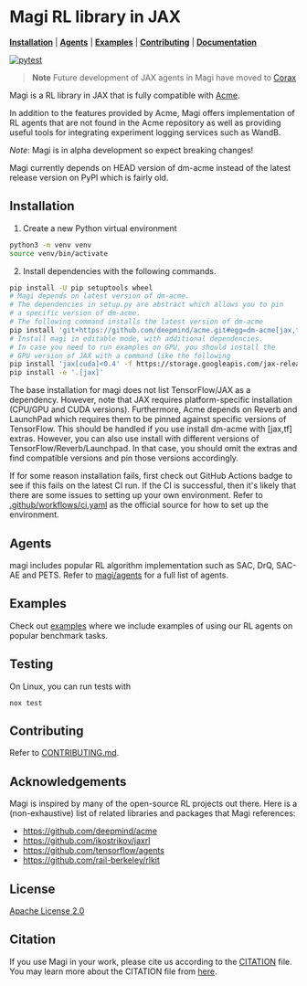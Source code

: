 # Magi RL library in JAX

**[Installation](#installation)** |
**[Agents](./magi/agents)** |
**[Examples](./magi/examples)** |
**[Contributing](./CONTRIBUTING.md)** |
**[Documentation](./docs)**


[![pytest](https://github.com/ethanluoyc/magi/actions/workflows/ci.yaml/badge.svg?branch=develop)](https://github.com/ethanluoyc/magi/actions/workflows/ci.yaml)

> **Note**
> Future development of JAX agents in Magi have moved to [Corax](https://github.com/ethanluoyc/corax)

Magi is a RL library in JAX that is fully compatible with [Acme](https://github.com/deepmind/acme).

In addition to the features provided by Acme, Magi offers implementation of RL
agents that are not found in the Acme repository as well as providing useful tools
for integrating experiment logging services such as WandB.

_Note_:
Magi is in alpha development so expect breaking changes!

Magi currently depends on HEAD version of dm-acme instead of the latest
release version on PyPI which is fairly old.

## Installation
1. Create a new Python virtual environment
```bash
python3 -m venv venv
source venv/bin/activate
```

2. Install dependencies with the following commands.

```bash
pip install -U pip setuptools wheel
# Magi depends on latest version of dm-acme.
# The dependencies in setup.py are abstract which allows you to pin
# a specific version of dm-acme.
# The following command installs the latest version of dm-acme
pip install 'git+https://github.com/deepmind/acme.git#egg=dm-acme[jax,tf,examples]'
# Install magi in editable mode, with additional dependencies.
# In case you need to run examples on GPU, you should install the
# GPU version of JAX with a command like the following
pip install 'jax[cuda]<0.4' -f https://storage.googleapis.com/jax-releases/jax_cuda_releases.html
pip install -e '.[jax]'
```

The base installation for magi does not list TensorFlow/JAX as a dependency.
However, note that JAX requires platform-specific installation
(CPU/GPU and CUDA versions). Furthermore, Acme depends on Reverb and LaunchPad
which requires them to be pinned against specific versions of TensorFlow. This should
be handled if you use install dm-acme with [jax,tf] extras. However, you can also
use install with different versions of TensorFlow/Reverb/Launchpad. In that case,
you should omit the extras and find compatible versions and pin those versions
accordingly.

If for some reason installation fails, first check out GitHub Actions
badge to see if this fails on the latest CI run. If the CI is successful,
then it's likely that there are some issues to setting up your own environment.
Refer to [.github/workflows/ci.yaml](.github/workflows/ci.yaml) as the official source
for how to set up the environment.

## Agents
magi includes popular RL algorithm implementation such as SAC, DrQ, SAC-AE and PETS.
Refer to [magi/agents](./magi/agents) for a full list of agents.

## Examples
Check out [examples](./examples) where
we include examples of using our RL agents on popular benchmark tasks.

## Testing
On Linux, you can run tests with
```
nox test
```

## Contributing
Refer to [CONTRIBUTING.md](./CONTRIBUTING.md).

## Acknowledgements
Magi is inspired by many of the open-source RL projects out there.
Here is a (non-exhaustive) list of related libraries and packages that Magi references:

* https://github.com/deepmind/acme
* https://github.com/ikostrikov/jaxrl
* https://github.com/tensorflow/agents
* https://github.com/rail-berkeley/rlkit


## License
[Apache License 2.0](https://github.com/ethanluoyc/magi/blob/develop/LICENSE)

## Citation
If you use Magi in your work,
please cite us according to the [CITATION](/CITATION.cff) file.
You may learn more about the CITATION file from [here](https://docs.github.com/en/github/creating-cloning-and-archiving-repositories/creating-a-repository-on-github/about-citation-files).
